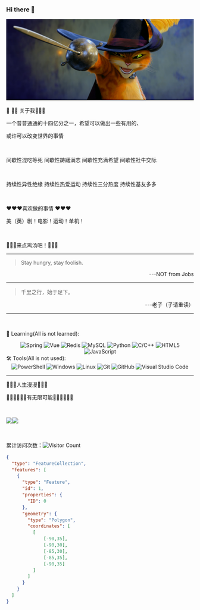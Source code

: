 ### Hi there 👋

<!--
**hhr346/hhr346** is a ✨ _special_ ✨ repository because its `README.md` (this file) appears on your GitHub profile.

Here are some ideas to get you started:

- 🔭 I’m currently working on ...
- 🌱 I’m currently learning ...
- 👯 I’m looking to collaborate on ...
- 🤔 I’m looking for help with ...
- 💬 Ask me about ...
- 📫 How to reach me: ...
- 😄 Pronouns: ...
- ⚡ Fun fact: ...
-->
<picture>
 <source media="(prefers-color-scheme: dark)" srcset="./asset/darkmode.png">
 <source media="(prefers-color-scheme: light)" srcset="./asset/lightmode.png">
 <img alt="FEARmeIFyouDARE" src="./asset/darkmode.png">
</picture>

:older_man: :man::baby: 关于我:baby::man::older_man:

一个普普通通的十四亿分之一，希望可以做出一些有用的、

或许可以改变世界的事情

<br>

间歇性混吃等死 间歇性踌躇满志 间歇性充满希望 间歇性社牛交际

<br>

持续性异性绝缘 持续性热爱运动 持续性三分热度 持续性基友多多

<br>

:heart::heart::heart:喜欢做的事情 :heart::heart::heart:

美（英）剧！电影！运动！单机！

<br>

:stew::stew::stew:来点鸡汤吧！:stew::stew::stew:

---

> Stay hungry, stay foolish.

<div align="right">---NOT from Jobs</div>

---

> 千里之行，始于足下。

<div align="right">---老子（子请重读）</div>

---



<br>

<!-- 语言技术标签 -->
📖 Learning(All is not learned): 

<div align="center">
  <img alt="Spring" src="https://img.shields.io/badge/-Spring-DAE8FC?style=plastic&logo=Spring">
  <img alt="Vue" src="https://img.shields.io/badge/-Vue-DAE8FC?style=plastic&logo=Vue.js">
  <img alt="Redis" src="https://img.shields.io/badge/-Redis-DAE8FC?style=plastic&logo=Redis">
  <img alt="MySQL" src="https://img.shields.io/badge/-SQL-DAE8FC?style=plastic&logo=MySQL">
  <img alt="Python" src="https://img.shields.io/badge/-Python-DAE8FC?style=plastic&logo=Python">
  <img alt="C/C++" src="https://img.shields.io/badge/-C/C++-DAE8FC?style=plastic&logo=c">
  <img alt="HTML5" src="https://img.shields.io/badge/-HTML5-DAE8FC?style=plastic&logo=HTML5">
  <img alt="JavaScript" src="https://img.shields.io/badge/-JavaScript-DAE8FC?style=plastic&logo=JavaScript">
  <br>
</div>
<!-- 工具 -->
🛠️ Tools(All is not used):

<div align="center">
  <img alt="PowerShell" src="https://img.shields.io/badge/PowerShell-5391FE?style=flat-square&logo=PowerShell&logoColor=white">

  <img alt="Windows" src="https://img.shields.io/badge/Windows-39baf4?style=flat-square&logo=windows&logoColor=white">
    
  <img alt="Linux" src="https://img.shields.io/badge/Linux-FCC624?style=style=flat-square&logo=linux&logoColor=black">

  <img alt="Git" src="https://img.shields.io/badge/-Git-FCC624?style=flat-square&logo=git">
    
  <img alt="GitHub" src="https://img.shields.io/badge/-GitHub-pink?style=flat-square&logo=github">
    
   <img alt="Visual Studio Code" src="https://img.shields.io/badge/-Visual%20Studio%20Code-007ACC?style=flat-square&logo=Visual%20Studio%20Code&logoColor=fff">
</div>

<hr>
<!-- 统计 -->

:walking::walking::walking:人生漫漫:walking::walking::walking:

:man_student::man_technologist::man_artist:有无限可能:man_student::man_technologist::man_artist:

<br>

<!-- 统计 -->

<img align="" height="120" src="https://github-readme-stats-mui.vercel.app/api?username=hhr346&hide_title=true&hide_border=true&show_icons=true&&count_private=true&&include_all_commits=true&line_height=21&bg_color=0,EC6C6C,FFD479,FFFC79,73FA79&theme=graywhite&locale=en" /><img align="" height="120" src="https://github-readme-stats-mui.vercel.app/api/top-langs/?username=hhr346&hide_title=true&hide_border=true&layout=compact&bg_color=0,73FA79,73FDFF,D783FF&theme=graywhite&locale=en" />

<br />

累计访问次数：![Visitor Count](https://profile-counter.glitch.me/hhr346/count.svg)

```geojson
{
  "type": "FeatureCollection",
  "features": [
    {
      "type": "Feature",
      "id": 1,
      "properties": {
        "ID": 0
      },
      "geometry": {
        "type": "Polygon",
        "coordinates": [
          [
              [-90,35],
              [-90,30],
              [-85,30],
              [-85,35],
              [-90,35]
          ]
        ]
      }
    }
  ]
}
```
